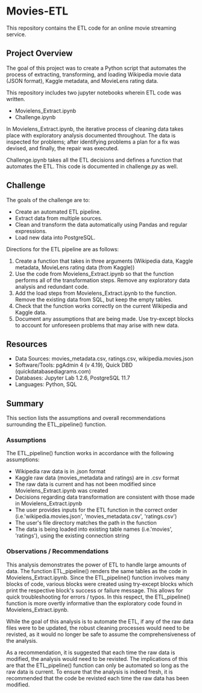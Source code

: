 # Movies-ETL
This repository contains the ETL code for an online movie streaming service.

## Project Overview
The goal of this project was to create a Python script that automates the process of extracting, transforming, and loading Wikipedia movie data (JSON format), Kaggle metadata, and MovieLens rating data.

This repository includes two jupyter notebooks wherein ETL code was written.
* Movielens_Extract.ipynb
* Challenge.ipynb

In Movielens_Extract.ipynb, the iterative process of cleaning data takes place with exploratory analysis documented throughout. The data is inspected for problems; after identifying problems a plan for a fix was devised, and finally, the repair was executed.

Challenge.ipynb takes all the ETL decisions and defines a function that automates the ETL. This code is documented in challenge.py as well.


## Challenge
The goals of the challenge are to:

* Create an automated ETL pipeline.
* Extract data from multiple sources.
* Clean and transform the data automatically using Pandas and regular expressions.
* Load new data into PostgreSQL.

Directions for the ETL pipeline are as follows:

1. Create a function that takes in three arguments (Wikipedia data, Kaggle metadata, MovieLens rating data (from Kaggle))
2. Use the code from Movielens_Extract.ipynb so that the function performs all of the transformation steps. Remove any exploratory data analysis and redundant code.
3. Add the load steps from Movielens_Extract.ipynb to the function. Remove the existing data from SQL, but keep the empty tables.
4. Check that the function works correctly on the current Wikipedia and Kaggle data.
5. Document any assumptions that are being made. Use try-except blocks to account for unforeseen problems that may arise with new data.

## Resources
* Data Sources: movies_metadata.csv, ratings.csv, wikipedia.movies.json
* Software/Tools: pgAdmin 4 (v 4.19), Quick DBD (quickdatabasediagrams.com)
* Databases: Jupyter Lab 1.2.6, PostgreSQL 11.7
* Languages: Python, SQL

## Summary
This section lists the assumptions and overall recommendations surrounding the ETL_pipeline() function.

### Assumptions
The ETL_pipeline() function works in accordance with the following assumptions:
* Wikipedia raw data is in .json format
* Kaggle raw data (movies_metadata and ratings) are in .csv format
* The raw data is current and has not been modified since Movielens_Extract.ipynb was created
* Decisions regarding data transformation are consistent with those made in Movielens_Extract.ipynb
* The user provides inputs for the ETL function in the correct order (i.e.'wikipedia.movies.json', 'movies_metadata.csv', 'ratings.csv')
* The user's file directory matches the path in the function
* The data is being loaded into existing table names (i.e.'movies', 'ratings'), using the existing connection string

### Observations / Recommendations
This analysis demonstrates the power of ETL to handle large amounts of data. The function ETL_pipeline() renders the same tables as the code in Movielens_Extract.ipynb. Since the ETL_pipeline() function involves many blocks of code, various blocks were created using try-except blocks which print the respective block's success or failure message. This allows for quick troubleshooting for errors / typos. In this respect, the ETL_pipeline() function is more overtly informative than the exploratory code found in Movielens_Extract.ipynb.

While the goal of this analysis is to automate the ETL, if any of the raw data files were to be updated, the robust cleaning processes would need to be revisted, as it would no longer be safe to assume the comprehensiveness of the analysis.

As a recommendation, it is suggested that each time the raw data is modified, the analysis would need to be revisted. The implications of this are that the ETL_pipeline() function can only be automated so long as the raw data is current. To ensure that the analysis is indeed fresh, it is recommended that the code be revisted each time the raw data has been modified.